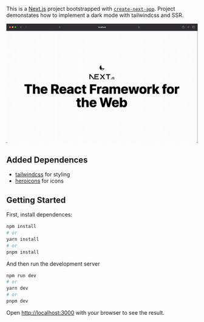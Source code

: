 This is a [Next.js](https://nextjs.org/) project bootstrapped with [`create-next-app`](https://github.com/vercel/next.js/tree/canary/packages/create-next-app). Project demonstates how to implement a dark mode with tailwindcss and SSR.

![Next.js dark mode](./public/example.gif "Title")

## Added Dependences
* [tailwindcss](https://tailwindcss.com) for styling
* [heroicons](https://heroicons.com) for icons

## Getting Started

First, install dependences:

```bash
npm install
# or
yarn install
# or
pnpm install
```

And then run the development server

```bash
npm run dev
# or
yarn dev
# or
pnpm dev
```

Open [http://localhost:3000](http://localhost:3000) with your browser to see the result.
